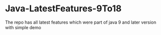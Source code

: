 # Java-LatestFeatures-9To18
The repo has all latest features which were part of java 9 and later version  with simple demo
